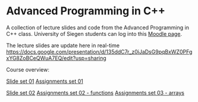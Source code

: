 # Advanced Programming in C++
A collection of lecture slides and code from the Advanced Programming in C++ class. University of Siegen students can log into this [Moodle page](https://moodle.uni-siegen.de/course/view.php?id=34345).

The lecture slides are update here in real-time
https://docs.google.com/presentation/d/135ddC7r_z0iJaDsG9pqBxWZ0PFgxYG8ZoBCeQWuA7EQ/edit?usp=sharing 

Course overview:

[Slide set 01](/Advanced_CPP_01.pdf)
[Assignments set 01](/basic_statements/)

[Slide set 02](/Advanced_CPP_02.pdf)
[Assignments set 02 - functions](/functions/)
[Assignments set 03 - arrays](/arrays/)


